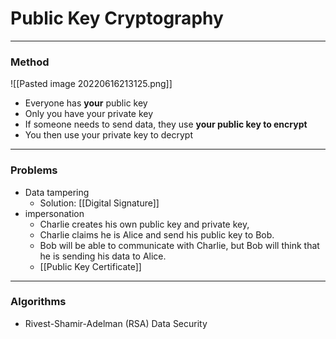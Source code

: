 # Public Key Cryptography
___

### Method

![[Pasted image 20220616213125.png]]

- Everyone has **your** public key
- Only you have your private key
- If someone needs to send data, they use **your public key to encrypt**
- You then use your private key to decrypt

___
### Problems
- Data tampering
	- Solution: [[Digital Signature]]
- impersonation
	- Charlie creates his own public key and private key, 
	- Charlie claims he is Alice and send his public key to Bob. 
	- Bob will be able to communicate with Charlie, but Bob will think that he is sending his data to Alice.
	- [[Public Key Certificate]]

___
### Algorithms
- Rivest-Shamir-Adelman (RSA) Data Security